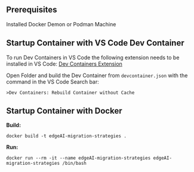 ## Prerequisites

Installed Docker Demon or Podman Machine

## Startup Container with VS Code Dev Container

To run Dev Containers in VS Code the following extension needs to be installed in VS Code: [Dev Containers Extension](https://marketplace.visualstudio.com/items?itemName=ms-vscode-remote.remote-containers)

Open Folder and build the Dev Container from `devcontainer.json` with the command in the VS Code Search bar:

```
>Dev Containers: Rebuild Container without Cache
```

## Startup Container with Docker

**Build:**

```shell
docker build -t edgeAI-migration-strategies .
```

**Run:**

```shell
docker run --rm -it --name edgeAI-migration-strategies edgeAI-migration-strategies /bin/bash
```
